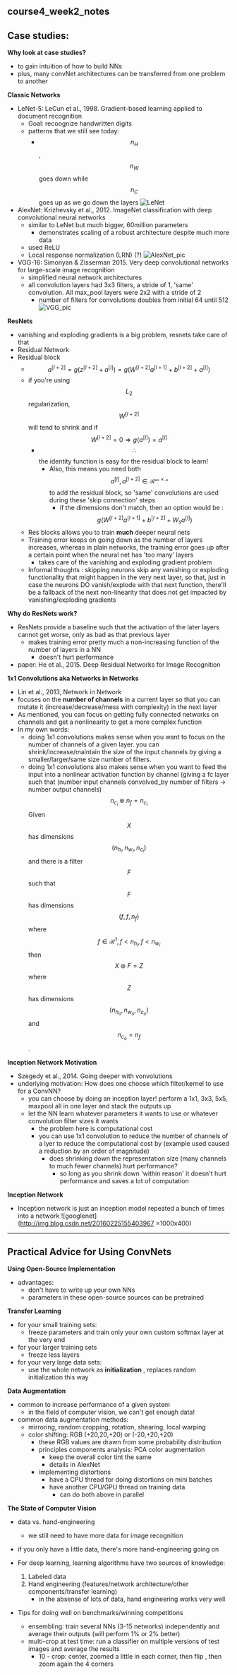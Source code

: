 course4_week2_notes 
--------------
Case studies:
--------------

**Why look at case studies?**
* to gain intuition of how to build NNs
* plus, many convNet architectures can be transferred from one problem to another 

**Classic Networks** 
* LeNet-5: LeCun et al., 1998. Gradient-based learning applied to document recognition 
  * Goal: recoognize handwritten digits 
  * patterns that we still see today:
    * $$n_H$$, $$n_{W}$$ goes down while $$n_C$$ goes up as we go down the layers 
![LeNet](https://world4jason.gitbooks.io/research-log/content/deepLearning/CNN/img/lenet-result.png)
* AlexNet: Krizhevsky et al., 2012. ImageNet classification with deep convolutional neural networks 
  * similar to LeNet but much bigger, 60million parameters 
    * demonstrates scaling of a robust architecture despite much more data 
  * used ReLU
  * Local response normalization (LRN) (?)
![AlexNet_pic](https://world4jason.gitbooks.io/research-log/content/deepLearning/CNN/Model%20&%20ImgNet/alexnet/img/alexnet2.png)
* VGG-16: Simonyan & Zisserman 2015. Very deep convolutional networks for large-scale image recognition 
  * simplified neural network architectures 
  * all convolution layers had 3x3 filters, a stride of 1, 'same' convolution. All max_pool layers were 2x2 with a stride of 2         
    * number of filters for convolutions doubles from initial 64 until 512
  ![VGG_pic](https://www.cs.toronto.edu/~frossard/post/vgg16/vgg16.png)

**ResNets**
* vanishing and exploding gradients is a big problem, resnets take care of that 
* Residual Network
* Residual block 
  * $$a^{[l+2]} = g(z^{[l+2]} + a^{[l]}) = g(W^{[l+2]}a^{[l+1]} + b^{[l+2]} + a^{[l]})$$
  * if you're using $$L_2$$ regularization, $$W^{[l+2]}$$ will tend to shrink and if $$W^{[l+2]}=0 \Rightarrow g(a^{[l]}) = a^{[l]}$$
    * $$\therefore$$ the identity function is easy for the residual block to learn!
      * Also, this means you need both $$a^{[l]}, a^{[l+2]} \in \mathcal{R^{m \times n}}$$ to add the residual block, so 'same' convolutions are used during these 'skip connection' steps 
        * if the dimensions don't match, then an option would be : $$g(W^{[l+2]}a^{[l+1]} + b^{[l+2]} + W_{s}a^{[l]})$$
  * Res blocks allows you to train **much** deeper neural nets
  * Training error keeps on going down as the number of layers increases, whereas in plain networks, the training error goes up after a certain point when the neural net has 'too many' layers 
    * takes care of the vanishing and exploding gradient problem 
  * Informal thoughts : skipping neurons skip any vanishing or exploding functionality that might happen in the very next layer, so that, just in case the neurons DO vanish/explode with that next function, there'll be a fallback of the next non-linearity that does not get impacted by vanishing/exploding gradients 

**Why do ResNets work?**
* ResNets provide a baseline such that the activation of the later layers cannot get worse, only as bad as that previous layer 
  * makes training error pretty much a non-increasing function of the number of layers in a NN 
    * doesn't hurt performance 
* paper: He et al., 2015. Deep Residual Networks for Image Recognition 

**1x1 Convolutions aka Networks in Networks**
* Lin et al., 2013, Network in Network
* focuses on the **number of channels** in a current layer so that you can mutate it (increase/decrease/mess with complexity) in the next layer 
* As mentioned, you can focus on getting fully connected networks on channels and get a nonlinearity to get a more complex function 
* In my own words:
    * doing 1x1 convolutions makes sense when you want to focus on the number of channels of a given layer. you can shrink/increase/maintain the size of the input channels by giving a smaller/larger/same size number of filters. 
    * doing 1x1 convolutions also makes sense when you want to feed the input into a nonlinear activation function by channel (giving a fc layer such that (number input channels convolved_by number of filters -> number output channels) $$n_{c_i} \circledast n_{f} = n_{c_i}$$ Given $$X$$ has dimensions $$(n_{h_i}, n_{w_i}, n_{c_i})$$ and there is a filter $$F$$ such that $$F$$ has dimensions $$(f , f, n_f)$$ where $$f \in \mathcal{R}^1, f < n_{h_i}, f < n_{w_i}$$ then $$X \circledast F = Z$$ where $$Z$$ has dimensions $$(n_{h_o}, n_{w_o}, n_{c_o})$$ and $$n_{c_o} = n_{f}$$.
    


**Inception Network Motivation**
* Szegedy et al., 2014. Going deeper with vonvolutions 
* underlying motivation: How does one choose which filter/kernel to use for a ConvNN? 
  * you can choose by doing an inception layer! perform a 1x1, 3x3, 5x5, maxpool all in one layer and stack the outputs up
  * let the NN learn whatever parameters it wants to use or whatever convolution filter sizes it wants 
    * the problem here is computational cost 
    * you can use 1x1 convolution to reduce the number of channels of a lyer to reduce the computational cost by (example used caused a reduction by an order of magnitude)
      * does shrinking down the representation size (many channels to much fewer channels) hurt performance? 
        * so long as you shrink down 'within reason' it doesn't hurt performance and saves a lot of computation 

**Inception Network** 
* Inception network is just an inception model repeated a bunch of times into a network 
![googlenet](http://img.blog.csdn.net/20160225155403967 =1000x400)

--------------
Practical Advice for Using ConvNets
--------------
**Using Open-Source Implementation**
* advantages: 
  * don't have to write up your own NNs
  * parameters in these open-source sources can be pretrained

**Transfer Learning**
* for your small training sets:
  * freeze parameters and train only your own custom softmax layer at the very end 
* for your larger training sets 
  * freeze less layers 
* for your very large data sets:
  * use the whole network as **initialization** , replaces random initialization this way 

**Data Augmentation**
* common to increase performance of a given system
  * in the field of computer vision, we can't get enough data!
* common data augmentation methods:
  * mirroring, random cropping, rotation, shearing, local warping 
  * color shifting: RGB (+20,20,+20) or (-20,+20,+20)
    * these RGB values are drawn from some probability distribution 
    * principles components analysis: PCA color augmentation
      * keep the overall color tint the same 
      * details in AlexNet 
    * implementing distortions 
      * have a CPU thread for doing distortions on mini batches 
      * have another CPU/GPU thread on training data 
        * can do both above in parallel 

**The State of Computer Vision** 
* data vs. hand-engineering 
  * we still need to have more data for image recognition 
* if you only have a little data, there's more hand-engineering going on 
* For deep learning, learning algorithms have two sources of knowledge:
  1. Labeled data
  2. Hand engineering (features/network architecture/other components/transfer learning) 
     * in the absense of lots of data, hand engineering works very well 

* Tips for doing well on benchmarks/winning competitions  
  * ensembling: train several NNs (3-15 networks) independently and average their outputs (will perform 1% or 2% better)
  * multi-crop at test time: run a classifier on multiple versions of test images and average the results 
    * 10 - crop: center, zoomed a little in each corner, then flip , then zoom again the 4 corners  







  



